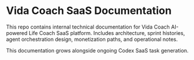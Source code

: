 # Vida Coach SaaS Documentation

This repo contains internal technical documentation for Vida Coach AI-powered Life Coach SaaS platform. Includes architecture, sprint histories, agent orchestration design, monetization paths, and operational notes.

This documentation grows alongside ongoing Codex SaaS task generation.
